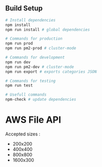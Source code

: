 ## Build Setup

``` bash
# Install dependencies
npm install
npm run install # global dependencies

# Commands for production
npm run prod
npm run pm2-prod # cluster-mode

# Commands for development
npm run dev
npm run pm2-dev # cluster-mode
npm run export # exports categories JSON

# Commands for testing
npm run test

# Usefull commands
npm-check # update dependencies

```

# AWS File API
Accepted sizes :
- 200x200
- 400x400
- 800x800
- 1600x300
